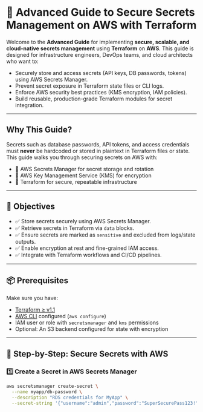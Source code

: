 # 🔐 Advanced Guide to Secure Secrets Management on AWS with Terraform

Welcome to the **Advanced Guide** for implementing **secure, scalable, and cloud-native secrets management** using **Terraform** on **AWS**. This guide is designed for infrastructure engineers, DevOps teams, and cloud architects who want to:

- Securely store and access secrets (API keys, DB passwords, tokens) using AWS Secrets Manager.
- Prevent secret exposure in Terraform state files or CLI logs.
- Enforce AWS security best practices (KMS encryption, IAM policies).
- Build reusable, production-grade Terraform modules for secret integration.

---

## Why This Guide?

Secrets such as database passwords, API tokens, and access credentials must **never** be hardcoded or stored in plaintext in Terraform files or state. This guide walks you through securing secrets on AWS with:

- 🔐 AWS Secrets Manager for secret storage and rotation
- 🔑 AWS Key Management Service (KMS) for encryption
- 📐 Terraform for secure, repeatable infrastructure

---

## 🚀 Objectives

- ✅ Store secrets securely using AWS Secrets Manager.
- ✅ Retrieve secrets in Terraform via `data` blocks.
- ✅ Ensure secrets are marked as `sensitive` and excluded from logs/state outputs.
- ✅ Enable encryption at rest and fine-grained IAM access.
- ✅ Integrate with Terraform workflows and CI/CD pipelines.

---

## 📦 Prerequisites

Make sure you have:

- [Terraform ≥ v1.1](https://www.terraform.io/downloads)
- [AWS CLI](https://docs.aws.amazon.com/cli/latest/userguide/install-cliv2.html) configured (`aws configure`)
- IAM user or role with `secretsmanager` and `kms` permissions
- Optional: An S3 backend configured for state with encryption

---

## 🔐 Step-by-Step: Secure Secrets with AWS

### 1️⃣ Create a Secret in AWS Secrets Manager

```bash
aws secretsmanager create-secret \
  --name myapp/db-password \
  --description "RDS credentials for MyApp" \
  --secret-string '{"username":"admin","password":"SuperSecurePass123!"}'
